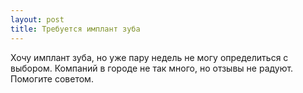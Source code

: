 ```yaml
---
layout: post 
title: Требуется имплант зуба 
--- 
```

Хочу имплант зуба, но уже пару недель не могу определиться с выбором. Компаний в городе не так много, но отзывы не радуют. Помогите советом.